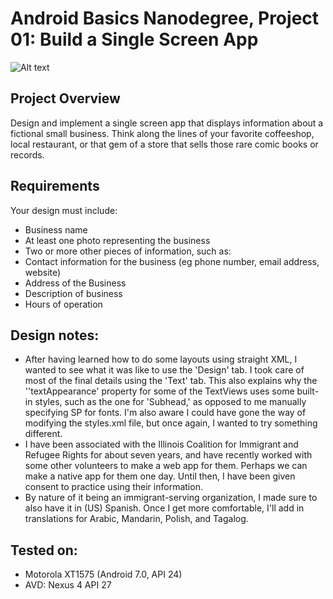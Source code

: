# Android Basics Nanodegree, Project 01: Build a Single Screen App
![Alt text](http://coshimel.com/wp-content/uploads/2018/05/ABNd_01_screenshot.png?raw=true)

## Project Overview
Design and implement a single screen app that displays information about a fictional small business. Think along the lines of your favorite coffeeshop, local restaurant, or that gem of a store that sells those rare comic books or records.
## Requirements
Your design must include:
* Business name
* At least one photo representing the business
* Two or more other pieces of information, such as:
* Contact information for the business (eg phone number, email address, website)
* Address of the Business
* Description of business
* Hours of operation
## Design notes:
*  After having learned how to do some layouts using straight XML, I wanted to see what it was like to use the 'Design' tab. I took care of most of the final details using the 'Text' tab. This also explains why the ''textAppearance' property for some of the TextViews uses some built-in styles, such as the one for 'Subhead,' as opposed to me manually specifying SP for fonts. I'm also aware I could have gone the way of modifying the styles.xml file, but once again, I wanted to try something different.
*  I have been associated with the Illinois Coalition for Immigrant and Refugee Rights for about seven years, and have recently worked with some other volunteers to make a web app for them. Perhaps we can make a native app for them one day. Until then, I have been given consent to practice using their information.
*  By nature of it being an immigrant-serving organization, I made sure to also have it in (US) Spanish. Once I get more comfortable, I'll add in translations for Arabic, Mandarin, Polish, and Tagalog.
## Tested on:
*  Motorola XT1575 (Android 7.0, API 24)
*  AVD: Nexus 4 API 27
